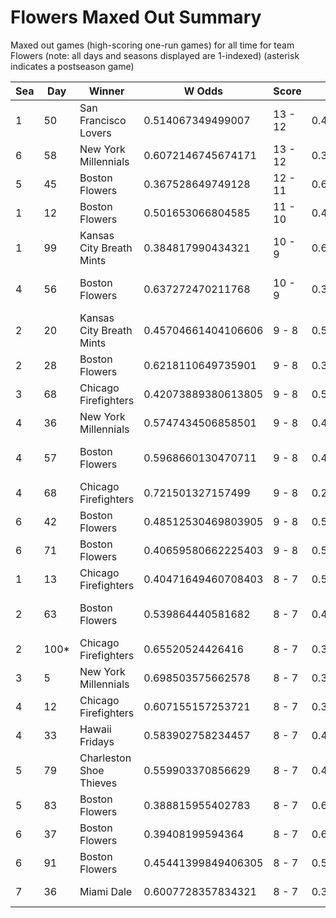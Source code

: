 # Flowers Maxed Out Summary



Maxed out games (high-scoring one-run games) for all time for team Flowers (note: all days and seasons displayed are 1-indexed) (asterisk indicates a postseason game)


| Sea | Day | Winner | W Odds | Score | L Odds | Loser | 
| ------ |------ |------ |------ |------ |------ |------ |
| 1 | 50 | San Francisco Lovers | 0.514067349499007 | 13 - 12 | 0.48593265050099205 | Boston Flowers | 
| 6 | 58 | New York Millennials | 0.6072146745674171 | 13 - 12 | 0.39278532543258304 | Boston Flowers | 
| 5 | 45 | Boston Flowers | 0.367528649749128 | 12 - 11 | 0.6324713502508711 | New York Millennials | 
| 1 | 12 | Boston Flowers | 0.501653066804585 | 11 - 10 | 0.49834693319541407 | Hades Tigers | 
| 1 | 99 | Kansas City Breath Mints | 0.384817990434321 | 10 - 9 | 0.615182009565678 | Boston Flowers | 
| 4 | 56 | Boston Flowers | 0.637272470211768 | 10 - 9 | 0.36272752978823103 | Charleston Shoe Thieves | 
| 2 | 20 | Kansas City Breath Mints | 0.45704661404106606 | 9 - 8 | 0.542953385958933 | Boston Flowers | 
| 2 | 28 | Boston Flowers | 0.6218110649735901 | 9 - 8 | 0.37818893502640905 | New York Millennials | 
| 3 | 68 | Chicago Firefighters | 0.42073889380613805 | 9 - 8 | 0.5792611061938611 | Boston Flowers | 
| 4 | 36 | New York Millennials | 0.5747434506858501 | 9 - 8 | 0.425256549314149 | Boston Flowers | 
| 4 | 57 | Boston Flowers | 0.5968660130470711 | 9 - 8 | 0.403133986952928 | Charleston Shoe Thieves | 
| 4 | 68 | Chicago Firefighters | 0.721501327157499 | 9 - 8 | 0.2784986728425 | Boston Flowers | 
| 6 | 42 | Boston Flowers | 0.48512530469803905 | 9 - 8 | 0.5148746953019601 | Hellmouth Sunbeams | 
| 6 | 71 | Boston Flowers | 0.40659580662225403 | 9 - 8 | 0.5934041933777451 | Breckenridge Jazz Hands | 
| 1 | 13 | Chicago Firefighters | 0.40471649460708403 | 8 - 7 | 0.5952835053929151 | Boston Flowers | 
| 2 | 63 | Boston Flowers | 0.539864440581682 | 8 - 7 | 0.460135559418317 | Charleston Shoe Thieves | 
| 2 | 100* | Chicago Firefighters | 0.65520524426416 | 8 - 7 | 0.344794755735839 | Boston Flowers | 
| 3 | 5 | New York Millennials | 0.698503575662578 | 8 - 7 | 0.301496424337421 | Boston Flowers | 
| 4 | 12 | Chicago Firefighters | 0.607155157253721 | 8 - 7 | 0.392844842746278 | Boston Flowers | 
| 4 | 33 | Hawaii Fridays | 0.583902758234457 | 8 - 7 | 0.416097241765542 | Boston Flowers | 
| 5 | 79 | Charleston Shoe Thieves | 0.559903370856629 | 8 - 7 | 0.44009662914337006 | Boston Flowers | 
| 5 | 83 | Boston Flowers | 0.388815955402783 | 8 - 7 | 0.6111840445972161 | New York Millennials | 
| 6 | 37 | Boston Flowers | 0.39408199594364 | 8 - 7 | 0.6059180040563591 | Chicago Firefighters | 
| 6 | 91 | Boston Flowers | 0.45441399849406305 | 8 - 7 | 0.5455860015059361 | Hellmouth Sunbeams | 
| 7 | 36 | Miami Dale | 0.6007728357834321 | 8 - 7 | 0.399227164216567 | Boston Flowers | 


